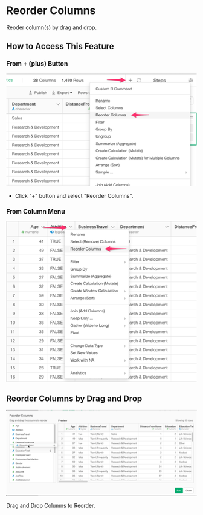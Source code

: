# Reorder Columns
Reoder column(s) by drag and drop.

## How to Access This Feature

### From + (plus) Button
![](images/command-reorder-menu.png)

* Click "+" button and select "Reorder Columns".

### From Column Menu
![](images/command-reorder-column-menu.png)


## Reorder Columns by Drag and Drop

![](images/reorder-columns.png)

Drag and Drop Columns to Reorder.
